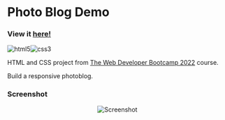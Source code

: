 # Photo Blog Demo

### View it [here!](https://guillaumeauger85.github.io/PhotoBlogDemo/)

![html5](https://user-images.githubusercontent.com/49698792/182226231-08371373-e9ac-400d-a151-ad327d051714.png)![css3](https://user-images.githubusercontent.com/49698792/182226241-6478de58-1d86-4876-834a-b59880a09b8a.png)

HTML and CSS project from [The Web Developer Bootcamp 2022](https://www.udemy.com/course/the-web-developer-bootcamp/) course.

Build a responsive photoblog.

### Screenshot

<p align="center">
  <img src="https://user-images.githubusercontent.com/49698792/181401803-8ec4acb4-f0fd-4d33-9aeb-7c6e0cbe26ba.PNG" alt="Screenshot">
</p>






